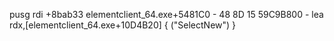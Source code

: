 pusg rdi +8bab33
elementclient_64.exe+5481C0 - 48 8D 15 59C9B800 - lea rdx,[elementclient_64.exe+10D4B20] { ("SelectNew") }
